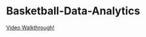 # Basketball-Data-Analytics

[Video Walkthrough!](https://www.youtube.com/watch?v=ybQpYM5MXuI&feature=youtu.be)
